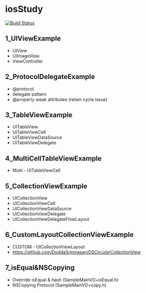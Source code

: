 # iosStudy
[![Build Status](https://travis-ci.org/tigi44/iosStudy.svg?branch=master)](https://travis-ci.org/tigi44/iosStudy)

## 1_UIViewExample
- UIView
- UIImageView
- ViewController

## 2_ProtocolDelegateExample
- @protocol
- delegate pattern
- @property weak attributes (retain cycle issue)

## 3_TableViewExample
- UITableView
- UITableViewCell
- UITableViewDataSource
- UITableViewDelegate

## 4_MultiCellTableViewExample
- Multi - UITableViewCell

## 5_CollectionViewExample
- UICollectionView
- UICollectionViewCell
- UICollectionViewDataSource
- UICollectionViewDelegate
- UICollectionViewDelegateFlowLayout

## 6_CustomLayoutCollectionViewExample
- CUSTOM - UICollectionViewLayout
- https://github.com/DoddaSrinivasan/DSCircularCollectionView

## 7_isEqual&NSCopying
- Override isEqual & hash (SampleMainVO+isEqual.h)
- NSCopying Protocol (SampleMainVO+copy.h)

